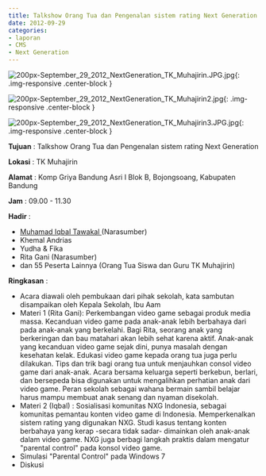 ```yaml
---
title: Talkshow Orang Tua dan Pengenalan sistem rating Next Generation
date: 2012-09-29
categories:
- laporan
- CMS
- Next Generation
---
```


![200px-September_29_2012_NextGeneration_TK_Muhajirin.JPG.jpg](/uploads/200px-September_29_2012_NextGeneration_TK_Muhajirin.JPG.jpg){: .img-responsive .center-block }

![200px-September_29_2012_NextGeneration_TK_Muhajirin2.jpg](/uploads/200px-September_29_2012_NextGeneration_TK_Muhajirin2.jpg){: .img-responsive .center-block }

![200px-September_29_2012_NextGeneration_TK_Muhajirin3.JPG.jpg](/uploads/200px-September_29_2012_NextGeneration_TK_Muhajirin3.JPG.jpg){: .img-responsive .center-block }


**Tujuan** : Talkshow Orang Tua dan Pengenalan sistem rating Next Generation

**Lokasi** : TK Muhajirin 

**Alamat** : Komp Griya Bandung Asri I Blok B, Bojongsoang, Kabupaten Bandung 

**Jam** : 09.00 - 11.30 

**Hadir** :
* [Muhamad Iqbal Tawakal ](http://wiki.ciptamedia.org/wiki/Muhamad_Iqbal_Tawakal) (Narasumber)
* Khemal Andrias
* Yudha & Fika
* Rita Gani (Narasumber)
* dan 55 Peserta Lainnya (Orang Tua Siswa dan Guru TK Muhajirin)

**Ringkasan** :
* Acara diawali oleh pembukaan dari pihak sekolah, kata sambutan disampaikan oleh Kepala Sekolah, Ibu Aam
* Materi 1 (Rita Gani): Perkembangan video game sebagai produk media massa. Kecanduan video game pada anak-anak lebih berbahaya dari pada anak-anak yang berkelahi. Bagi Rita, seorang anak yang berkeringan dan bau matahari akan lebih sehat karena aktif. Anak-anak yang kecanduan video game sejak dini, punya masalah dengan kesehatan kelak. Edukasi video game kepada orang tua juga perlu dilakukan. Tips dan trik bagi orang tua untuk menjauhkan consol video game dari anak-anak. Acara bersama keluarga seperti berkebun, berlari, dan bersepeda bisa digunakan untuk mengalihkan perhatian anak dari video game. Peran sekolah sebagai wahana bermain sambil belajar harus mampu membuat anak senang dan nyaman disekolah. 
* Materi 2 (Iqbal) : Sosialisasi komunitas NXG Indonesia, sebagai komunitas pemantau konten video game di Indonesia. Memperkenalkan sistem rating yang digunakan NXG. Studi kasus tentang konten berbahaya yang kerap -secara tidak sadar- dimainkan oleh anak-anak dalam video game. NXG juga berbagi langkah praktis dalam mengatur "parental control" pada konsol video game.
* Simulasi "Parental Control" pada Windows 7
* Diskusi
